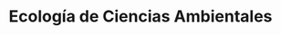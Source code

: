 ---
title: "Ecología de Ciencias Ambientales"
layout: category
permalink: /categories/ecologia-biologia/
taxonomy: Ecología Biología
#author_profile: true
---
